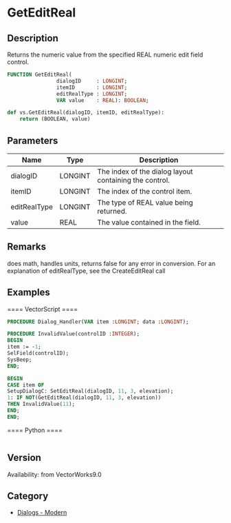 # GetEditReal

## Description
Returns the numeric value from the specified REAL numeric edit field control.

```pascal
FUNCTION GetEditReal(
				dialogID     : LONGINT;
				itemID       : LONGINT;
				editRealType : LONGINT;
				VAR value    : REAL): BOOLEAN;
```

```python
def vs.GetEditReal(dialogID, itemID, editRealType):
    return (BOOLEAN, value)
```

## Parameters
|Name|Type|Description|
|---|---|---|
|dialogID|LONGINT|The index of the dialog layout containing the control.|
|itemID|LONGINT|The index of the control item.|
|editRealType|LONGINT|The type of REAL value being returned.|
|value|REAL|The value contained in the field.|

## Remarks
does math, handles units, returns false for any error in conversion. For an explanation of editRealType, see the CreateEditReal call

## Examples
==== VectorScript ====
```pascal
PROCEDURE Dialog_Handler(VAR item :LONGINT; data :LONGINT);

PROCEDURE InvalidValue(controlID :INTEGER);
BEGIN
item := -1;
SelField(controlID);
SysBeep;
END;

BEGIN
CASE item OF
SetupDialogC: SetEditReal(dialogID, 11, 3, elevation);
1: IF NOT(GetEditReal(dialogID, 11, 3, elevation)) 
THEN InvalidValue(11);
END;
END;
```
==== Python ====
```python

```

## Version
Availability: from VectorWorks9.0

## Category
* [Dialogs - Modern](../Categories/Dialogs%20-%20Modern.md)
